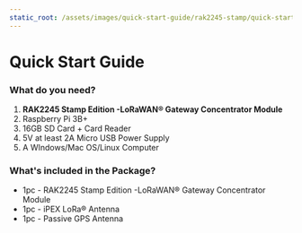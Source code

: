 ```yaml
---
static_root: /assets/images/quick-start-guide/rak2245-stamp/quick-start-guide
---
```


# Quick Start Guide

<rk-img
  :src="`${$frontmatter.static_root}/ce6miwo22k2n1zqhptaq.png`"
  width="100%"
  figure-number="1"
  caption="RAK2245 Stamp Edition -LoRaWAN® Gateway Concentrator Module"
/>

### What do you need?

1. **RAK2245 Stamp Edition -LoRaWAN® Gateway Concentrator Module**
2. Raspberry Pi 3B+
3. 16GB SD Card + Card Reader
4. 5V at least 2A Micro USB Power Supply
5. A WIndows/Mac OS/Linux Computer

<rk-btn
  src="https://store.rakwireless.com/products/rak2245-stamp"
  label="Buy a RAK2245 Stamp Edition -LoRaWAN® Gateway Concentrator Module"
  _blank
/>

### What's included in the Package?

- 1pc - RAK2245 Stamp Edition -LoRaWAN® Gateway Concentrator Module
- 1pc - iPEX LoRa® Antenna
- 1pc - Passive GPS Antenna
